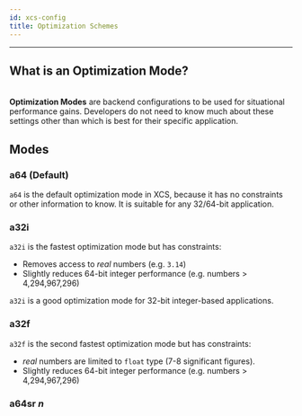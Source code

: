 ```yaml
---
id: xcs-config
title: Optimization Schemes
---
```


***


##  What is an Optimization Mode?

<br>**Optimization Modes** are backend configurations to be used for situational performance gains.  Developers do not need to know much about these settings other than which is best for their specific application.

##  Modes

### a64 (Default)

`a64` is the default optimization mode in XCS, because it has no constraints or other information to know.  It is suitable for any 32/64-bit application.

### a32i

`a32i` is the fastest optimization mode but has constraints:
* Removes access to *real* numbers (e.g. `3.14`) 
* Slightly reduces 64-bit integer performance (e.g. numbers > 4,294,967,296)

`a32i` is a good optimization mode for 32-bit integer-based applications.  


### a32f

`a32f` is the second fastest optimization mode but has constraints:
* *real* numbers are limited to `float` type (7-8 significant figures).
* Slightly reduces 64-bit integer performance (e.g. numbers > 4,294,967,296)


### a64sr *n*

